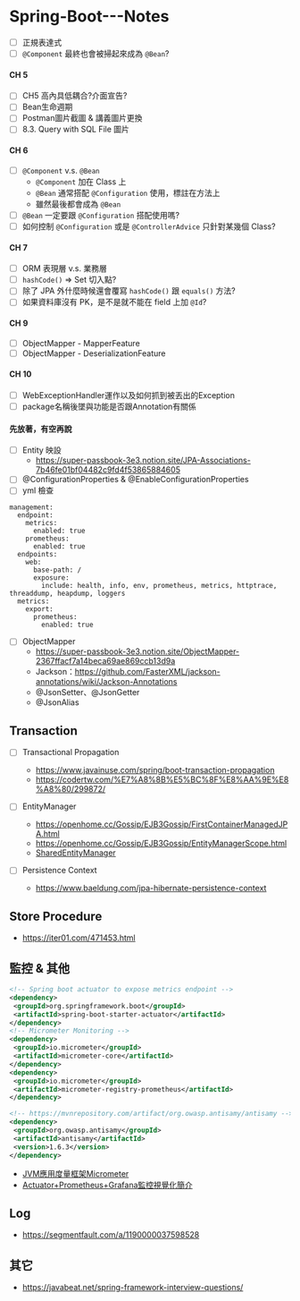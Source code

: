 # Spring-Boot---Notes
- [ ] 正規表達式
- [ ] `@Component` 最終也會被掃起來成為 `@Bean`?
#### CH 5
- [ ] CH5 高內具低耦合?介面宣告?
- [ ] Bean生命週期
- [ ] Postman圖片截圖 & 講義圖片更換
- [ ] 8.3. Query with SQL File 圖片
#### CH 6
- [ ] `@Component` v.s. `@Bean`
   * `@Component` 加在 Class 上
   * `@Bean` 通常搭配 `@Configuration` 使用，標註在方法上
   * 雖然最後都會成為 `@Bean`
- [ ] `@Bean` 一定要跟 `@Configuration` 搭配使用嗎?
- [ ] 如何控制 `@Configuration` 或是 `@ControllerAdvice` 只針對某幾個 Class?
#### CH 7
- [ ] ORM 表現層 v.s. 業務層
- [ ] `hashCode()` &rArr; Set 切入點?
- [ ] 除了 JPA 外什麼時候還會覆寫 `hashCode()` 跟 `equals()` 方法?
- [ ] 如果資料庫沒有 PK，是不是就不能在 field 上加 `@Id`?
#### CH 9
- [ ] ObjectMapper - MapperFeature
- [ ] ObjectMapper - DeserializationFeature
#### CH 10
- [ ] WebExceptionHandler運作以及如何抓到被丟出的Exception
- [ ] package名稱後墜與功能是否跟Annotation有關係

#### 先放著，有空再說
- [ ] Entity 映設
  * https://super-passbook-3e3.notion.site/JPA-Associations-7b46fe01bf04482c9fd4f53865884605
- [ ] @ConfigurationProperties & @EnableConfigurationProperties
- [ ] yml 檢查
```properties
management:
  endpoint:
    metrics:
      enabled: true
    prometheus:
      enabled: true
  endpoints:
    web:
      base-path: /
      exposure:
        include: health, info, env, prometheus, metrics, httptrace, threaddump, heapdump, loggers
  metrics:
    export:
      prometheus:
        enabled: true
```
-[ ] ObjectMapper
   * https://super-passbook-3e3.notion.site/ObjectMapper-2367ffacf7a14beca69ae869ccb13d9a
   * Jackson：https://github.com/FasterXML/jackson-annotations/wiki/Jackson-Annotations
   * @JsonSetter、@JsonGetter
   * @JsonAlias

## Transaction
- [ ] Transactional Propagation
   * https://www.javainuse.com/spring/boot-transaction-propagation
   * https://codertw.com/%E7%A8%8B%E5%BC%8F%E8%AA%9E%E8%A8%80/299872/

- [ ] EntityManager
   * https://openhome.cc/Gossip/EJB3Gossip/FirstContainerManagedJPA.html
   * https://openhome.cc/Gossip/EJB3Gossip/EntityManagerScope.html
   * [SharedEntityManager](https://docs.spring.io/spring-framework/docs/3.2.4.RELEASE_to_4.0.0.RELEASE/Spring%20Framework%203.2.4.RELEASE/org/springframework/orm/jpa/SharedEntityManagerCreator.html)
   
- [ ] Persistence Context
   * https://www.baeldung.com/jpa-hibernate-persistence-context

## Store Procedure
* https://iter01.com/471453.html

## 監控 & 其他
```xml
<!-- Spring boot actuator to expose metrics endpoint -->
<dependency>
 <groupId>org.springframework.boot</groupId>
 <artifactId>spring-boot-starter-actuator</artifactId>
</dependency>
<!-- Micrometer Monitoring -->
<dependency>
 <groupId>io.micrometer</groupId>
 <artifactId>micrometer-core</artifactId>
</dependency>
<dependency>
 <groupId>io.micrometer</groupId>
 <artifactId>micrometer-registry-prometheus</artifactId>
</dependency>

<!-- https://mvnrepository.com/artifact/org.owasp.antisamy/antisamy -->
<dependency>
 <groupId>org.owasp.antisamy</groupId>
 <artifactId>antisamy</artifactId>
 <version>1.6.3</version>
</dependency>
```

* [JVM應用度量框架Micrometer](https://iter01.com/437347.html)
* [Actuator+Prometheus+Grafana監控視覺化簡介](https://www.tpisoftware.com/tpu/articleDetails/2446)

## Log
* https://segmentfault.com/a/1190000037598528

## 其它
* https://javabeat.net/spring-framework-interview-questions/

